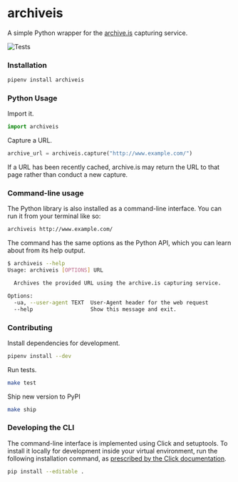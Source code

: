# archiveis

A simple Python wrapper for the [archive.is](http://archive.is/) capturing service.

![Tests](https://github.com/pastpages/archiveis/workflows/Tests/badge.svg)

### Installation

```bash
pipenv install archiveis
```

### Python Usage

Import it.

```python
import archiveis
```

Capture a URL.

```python
archive_url = archiveis.capture("http://www.example.com/")
```

If a URL has been recently cached, archive.is may return the URL to that page rather
than conduct a new capture.

### Command-line usage

The Python library is also installed as a command-line interface. You can run it from your terminal like so:

```bash
archiveis http://www.example.com/
```

The command has the same options as the Python API, which you can learn about from its help output.

```bash
$ archiveis --help
Usage: archiveis [OPTIONS] URL

  Archives the provided URL using the archive.is capturing service.

Options:
  -ua, --user-agent TEXT  User-Agent header for the web request
  --help                  Show this message and exit.
```

### Contributing

Install dependencies for development.

```bash
pipenv install --dev
```

Run tests.

```bash
make test
```

Ship new version to PyPI

```bash
make ship
```

### Developing the CLI

The command-line interface is implemented using Click and setuptools. To install it locally for development inside your virtual environment, run the following installation command, as [prescribed by the Click documentation](https://click.palletsprojects.com/en/7.x/setuptools/#setuptools-integration).

```bash
pip install --editable .
```
